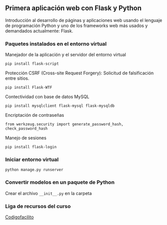 ## Primera aplicación web con Flask y Python

Introducción al desarrollo de páginas y aplicaciones web usando el lenguaje de programación Python y uno de los frameworks web más usados y demandados actualmente: Flask.

### Paquetes instalados en el entorno virtual
Manejador de la aplicación y el servidor del entorno virtual
```
pip install flask-script
```
Protección CSRF (Cross-site Request Forgery): Solicitud de falsificación entre sitios.
```
pip install Flask-WTF
```
Contectividad con base de datos MySQL
```
pip install mysqlclient flask-mysql flask-mysqldb
```
Encriptación de contraseñas
```
from werkzeug.security import generate_password_hash, check_password_hash
```
Manejo de sesiones
```
pip install flask-login
```

### Iniciar entorno virtual
```
python manage.py runserver
```

### Convertir modelos en un paquete de Python
Crear el archivo `__init__.py` en la carpeta

### Liga de recursos del curso
[Codigofacilito](https://github.com/codigofacilito/primera-app-flask)